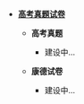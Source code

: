 <!-- /bio-tpapers/_sidebar.md -->

- [**高考真题试卷**](/bio-tpapers/)

  - **高考真题**
    - 建设中...

  - **康德试卷**
    - 建设中...